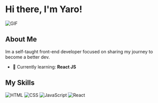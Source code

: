 # Hi there, I'm Yaro! 

![GIF](https://media.giphy.com/media/YQitE4YNQNahy/giphy.gif)

## About Me 

Im a self-taught front-end developer focused on sharing my journey to become a better dev.

- 🌱 Currently learning: **React JS**


## My Skills 

![HTML](https://img.shields.io/badge/-HTML-E34F26?style=flat-square&logo=html5&logoColor=white)
![CSS](https://img.shields.io/badge/-CSS-1572B6?style=flat-square&logo=css3&logoColor=white)
![JavaScript](https://img.shields.io/badge/-JavaScript-F7DF1E?style=flat-square&logo=javascript&logoColor=black)
![React](https://img.shields.io/badge/-React-61DAFB?style=flat-square&logo=react&logoColor=black)
 




